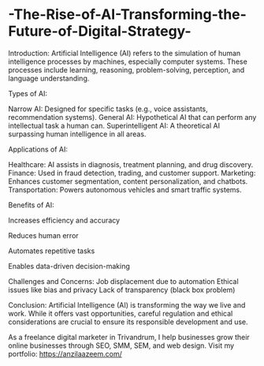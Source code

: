 # -The-Rise-of-AI-Transforming-the-Future-of-Digital-Strategy-
Introduction:
Artificial Intelligence (AI) refers to the simulation of human intelligence processes by machines, especially computer systems. These processes include learning, reasoning, problem-solving, perception, and language understanding.

Types of AI:

Narrow AI: Designed for specific tasks (e.g., voice assistants, recommendation systems).
General AI: Hypothetical AI that can perform any intellectual task a human can.
Superintelligent AI: A theoretical AI surpassing human intelligence in all areas.

Applications of AI:

Healthcare: AI assists in diagnosis, treatment planning, and drug discovery.
Finance: Used in fraud detection, trading, and customer support.
Marketing: Enhances customer segmentation, content personalization, and chatbots.
Transportation: Powers autonomous vehicles and smart traffic systems.

Benefits of AI:

Increases efficiency and accuracy

Reduces human error

Automates repetitive tasks

Enables data-driven decision-making

Challenges and Concerns:
Job displacement due to automation
Ethical issues like bias and privacy
Lack of transparency (black box problem)



Conclusion:
Artificial Intelligence (AI) is transforming the way we live and work. While it offers vast opportunities, careful regulation and ethical considerations are crucial to ensure its responsible development and use.


As a freelance digital marketer in Trivandrum, I help businesses grow their online businesses through SEO, SMM, SEM, and web design.
Visit my portfolio: https://anzilaazeem.com/
